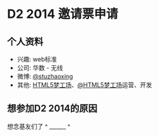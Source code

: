 # D2 2014 邀请票申请

## 个人资料

- 兴趣: web标准
- 公司: 华数 - 无线
- 微博: [@stuzhaoxing](http://weibo.com/stuzhaoxing/)
- 其他: [HTML5梦工场](http://www.html5dw.com)、[@HTML5梦工场](http://weibo.com/html5dc/)运营、开发

## 想参加D2 2014的原因

想念基友们了 ^ ______ ^